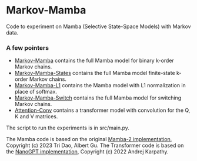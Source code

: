 # Markov-Mamba
Code to experiment on Mamba (Selective State-Space Models) with Markov data.

### A few pointers

-   [Markov-Mamba](Markov-Mamba) contains the full Mamba model for binary k-order Markov chains.
-   [Markov-Mamba-States](Markov-Mamba-States) contains the full Mamba model finite-state k-order Markov chains.
-   [Markov-Mamba-L1](Markov-Mamba-L1) contains the Mamba model with L1 normalization in place of softmax.
-   [Markov-Mamba-Switch](Markov-Mamba-Switch) contains the full Mamba model for switching Markov chains.
-   [Attention-Conv](Attention-Conv) contains a transformer model with convolution for the Q, K and V matrices.

The script to run the experiments is in src/main.py.

The Mamba code is based on the original [Mamba-2 implementation](https://github.com/state-spaces/mamba), Copyright (c) 2023 Tri Dao, Albert Gu.
The Transformer code is based on the [NanoGPT implementation](https://github.com/karpathy/nanoGPT), Copyright (c) 2022 Andrej Karpathy.